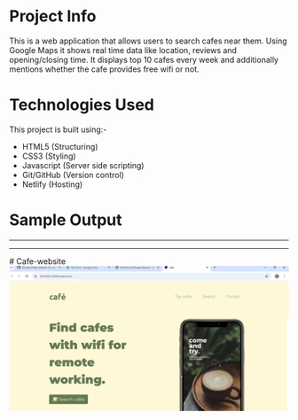 # Project Info 
This is a web application that allows users to search cafes near them. Using Google Maps it shows real time data like location, reviews and opening/closing time. It displays top 10 cafes every week and additionally mentions whether the cafe provides free wifi or not.

# Technologies Used
This project is built using:- 
- HTML5 (Structuring)
- CSS3 (Styling) 
- Javascript (Server side scripting) 
- Git/GitHub (Version control) 
- Netlify (Hosting)

# Sample Output 
  

<hr>
 
 

<hr>
 


#   C a f e - w e b s i t e 
 
![cafe.png](https://github.com/Shwta23/Cafe-website/blob/main/images/cafe.png)
 
